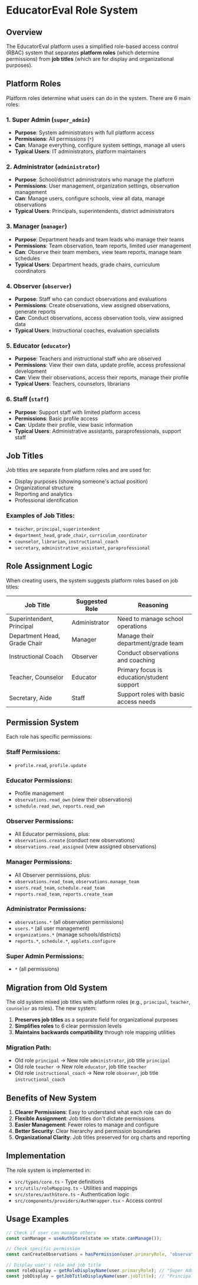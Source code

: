 # EducatorEval Role System

## Overview

The EducatorEval platform uses a simplified role-based access control (RBAC) system that separates **platform roles** (which determine permissions) from **job titles** (which are for display and organizational purposes).

## Platform Roles

Platform roles determine what users can do in the system. There are 6 main roles:

### 1. **Super Admin** (`super_admin`)
- **Purpose**: System administrators with full platform access
- **Permissions**: All permissions (`*`)
- **Can**: Manage everything, configure system settings, manage all users
- **Typical Users**: IT administrators, platform maintainers

### 2. **Administrator** (`administrator`) 
- **Purpose**: School/district administrators who manage the platform
- **Permissions**: User management, organization settings, observation management
- **Can**: Manage users, configure schools, view all data, manage observations
- **Typical Users**: Principals, superintendents, district administrators

### 3. **Manager** (`manager`)
- **Purpose**: Department heads and team leads who manage their teams
- **Permissions**: Team observation, team reports, limited user management
- **Can**: Observe their team members, view team reports, manage team schedules
- **Typical Users**: Department heads, grade chairs, curriculum coordinators

### 4. **Observer** (`observer`)
- **Purpose**: Staff who can conduct observations and evaluations
- **Permissions**: Create observations, view assigned observations, generate reports
- **Can**: Conduct observations, access observation tools, view assigned data
- **Typical Users**: Instructional coaches, evaluation specialists

### 5. **Educator** (`educator`)
- **Purpose**: Teachers and instructional staff who are observed
- **Permissions**: View their own data, update profile, access professional development
- **Can**: View their observations, access their reports, manage their profile
- **Typical Users**: Teachers, counselors, librarians

### 6. **Staff** (`staff`)
- **Purpose**: Support staff with limited platform access
- **Permissions**: Basic profile access
- **Can**: Update their profile, view basic information
- **Typical Users**: Administrative assistants, paraprofessionals, support staff

## Job Titles

Job titles are separate from platform roles and are used for:
- Display purposes (showing someone's actual position)
- Organizational structure
- Reporting and analytics
- Professional identification

### Examples of Job Titles:
- `teacher`, `principal`, `superintendent`
- `department_head`, `grade_chair`, `curriculum_coordinator`
- `counselor`, `librarian`, `instructional_coach`
- `secretary`, `administrative_assistant`, `paraprofessional`

## Role Assignment Logic

When creating users, the system suggests platform roles based on job titles:

| Job Title | Suggested Role | Reasoning |
|-----------|---------------|-----------|
| Superintendent, Principal | Administrator | Need to manage school operations |
| Department Head, Grade Chair | Manager | Manage their department/grade team |
| Instructional Coach | Observer | Conduct observations and coaching |
| Teacher, Counselor | Educator | Primary focus is education/student support |
| Secretary, Aide | Staff | Support roles with basic access needs |

## Permission System

Each role has specific permissions:

### Staff Permissions:
- `profile.read`, `profile.update`

### Educator Permissions:
- Profile management
- `observations.read_own` (view their observations)
- `schedule.read_own`, `reports.read_own`

### Observer Permissions:
- All Educator permissions, plus:
- `observations.create` (conduct new observations)
- `observations.read_assigned` (view assigned observations)

### Manager Permissions:
- All Observer permissions, plus:
- `observations.read_team`, `observations.manage_team`
- `users.read_team`, `schedule.read_team`
- `reports.read_team`, `reports.create_team`

### Administrator Permissions:
- `observations.*` (all observation permissions)
- `users.*` (all user management)
- `organizations.*` (manage schools/districts)
- `reports.*`, `schedule.*`, `applets.configure`

### Super Admin Permissions:
- `*` (all permissions)

## Migration from Old System

The old system mixed job titles with platform roles (e.g., `principal`, `teacher`, `counselor` as roles). The new system:

1. **Preserves job titles** as a separate field for organizational purposes
2. **Simplifies roles** to 6 clear permission levels
3. **Maintains backwards compatibility** through role mapping utilities

### Migration Path:
- Old role `principal` → New role `administrator`, job title `principal`
- Old role `teacher` → New role `educator`, job title `teacher`
- Old role `instructional_coach` → New role `observer`, job title `instructional_coach`

## Benefits of New System

1. **Clearer Permissions**: Easy to understand what each role can do
2. **Flexible Assignment**: Job titles don't dictate permissions
3. **Easier Management**: Fewer roles to manage and configure
4. **Better Security**: Clear hierarchy and permission boundaries
5. **Organizational Clarity**: Job titles preserved for org charts and reporting

## Implementation

The role system is implemented in:
- `src/types/core.ts` - Type definitions
- `src/utils/roleMapping.ts` - Utilities and mappings
- `src/stores/authStore.ts` - Authentication logic
- `src/components/providers/AuthWrapper.tsx` - Access control

## Usage Examples

```typescript
// Check if user can manage others
const canManage = useAuthStore(state => state.canManage());

// Check specific permission
const canCreateObservations = hasPermission(user.primaryRole, 'observations.create');

// Display user's role and job title
const roleDisplay = getRoleDisplayName(user.primaryRole); // "Super Admin"
const jobDisplay = getJobTitleDisplayName(user.jobTitle); // "Principal"
```
